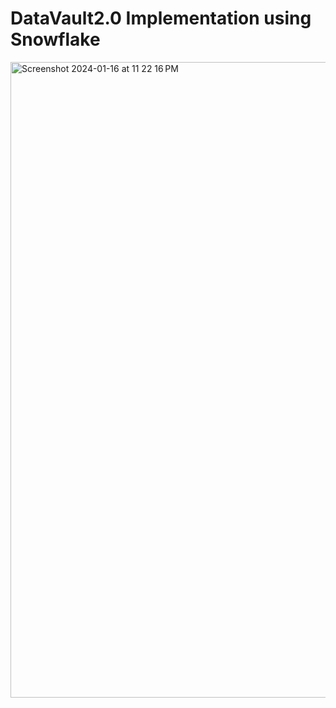 # DataVault2.0 Implementation using Snowflake

<img width="1017" alt="Screenshot 2024-01-16 at 11 22 16 PM" src="https://github.com/khedekarpratik0337/DataVault2.0/assets/105503399/b8f2e6f0-b70d-42e7-a1c3-3c5964b8645a">
